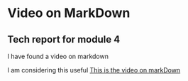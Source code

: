 
# Video on MarkDown
## Tech report for module 4
I have found a video on markdown

I am considering this useful
[This is the video on markDown](https://www.youtube.com/watch?v=uZeA1iX9dgg)
